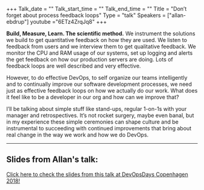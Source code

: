 +++
Talk_date = ""
Talk_start_time = ""
Talk_end_time = ""
Title = "Don’t forget about process feedback loops"
Type = "talk"
Speakers = ["allan-ebdrup"]
youtube ="6ETz4ZrqJq8" 
+++

**Build, Measure, Learn. The scientific method.** We instrument the solutions we build to get quantitative feedback on how they are used. We listen to feedback from users and we interview them to get qualitative feedback. We monitor the CPU and RAM usage of our systems, set up logging and alerts the get feedback on how our production servers are doing. Lots of feedback loops are well described and very effective.

However, to do effective DevOps, to self organize our teams intelligently and to continually improve our software development processes, we need just as effective feedback loops on how we actually do our work. What does it feel like to be a developer in our org and how can we improve that?

I’ll be talking about simple stuff like stand-ups, regular 1-on-1s with your manager and retrospectives. It’s not rocket surgery, maybe even banal, but in my experience these simple ceremonies can shape culture and be instrumental to succeeding with continued improvements that bring about real change in the way we work and how we do DevOps.

<hr>

<h2>Slides from Allan's talk:</h2>

[Click here to check the slides from this talk at DevOpsDays Copenhagen 2018!](https://drive.google.com/open?id=15A_VSglKBPwxCSevDsWRfpbBEQf5wiyj)
